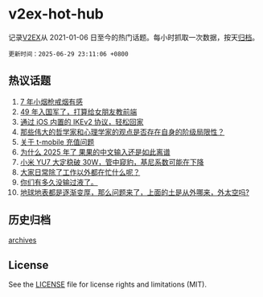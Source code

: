 # v2ex-hot-hub

 记录[V2EX](https://www.v2ex.com/)从 2021-01-06 日至今的热门话题。每小时抓取一次数据，按天[归档](archives)。

`更新时间：2025-06-29 23:11:06 +0800`

## 热议话题

1. [7 年小烟枪戒烟有感](https://www.v2ex.com/t/1141740)
1. [49 年入国军了，打算给女朋友教前端](https://www.v2ex.com/t/1141780)
1. [通过 iOS 内置的 IKEv2 协议，轻松回家](https://www.v2ex.com/t/1141715)
1. [那些伟大的哲学家和心理学家的观点是否存在自身的阶级局限性？](https://www.v2ex.com/t/1141718)
1. [关于 t-mobile 充值问题](https://www.v2ex.com/t/1141717)
1. [为什么 2025 年了 果果的中文输入还是如此离谱](https://www.v2ex.com/t/1141762)
1. [小米 YU7 大定稳破 30W，管中窥豹，基尼系数可能在下降](https://www.v2ex.com/t/1141770)
1. [大家日常除了工作以外都在忙什么呢？](https://www.v2ex.com/t/1141736)
1. [你们有多久没输过液了。](https://www.v2ex.com/t/1141753)
1. [地球地表都是逐渐变厚，那么问题来了，上面的土是从外哪来，外太空吗?](https://www.v2ex.com/t/1141761)

## 历史归档

[archives](archives)

## License

See the [LICENSE](LICENSE) file for license rights and limitations (MIT).
